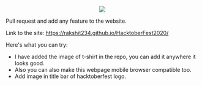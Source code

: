 <p align="center">
    <a href="https://hacktoberfest.digitalocean.com/" target="_blank">
    	<img src="https://hacktoberfest.digitalocean.com/assets/HF-full-logo-b05d5eb32b3f3ecc9b2240526104cf4da3187b8b61963dd9042fdc2536e4a76c.svg" >
    </a>
</p>
Pull request and add any feature to the website.

Link to the site: https://rakshit234.github.io/HacktoberFest2020/

Here's what you can try:
- I have added the image of t-shirt in the repo, you can add it anywhere it looks good.
- Also you can also make this webpage mobile browser compatible too.
- Add image in title bar of hacktoberfest logo.
